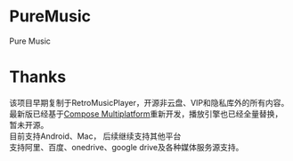 # PureMusic

Pure Music 

# Thanks   
该项目早期复制于RetroMusicPlayer，开源非云盘、VIP和隐私库外的所有内容。  
最新版已经基于[Compose Multiplatform](https://github.com/JetBrains/compose-multiplatform)重新开发，播放引擎也已经全量替换，暂未开源。  
目前支持Android、Mac， 后续继续支持其他平台  
支持阿里、百度、onedrive、google drive及各种媒体服务源支持。  


